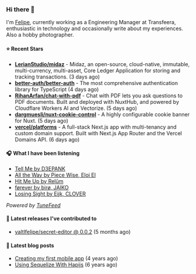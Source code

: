 ### Hi there 👋

I'm [Felipe](https://felipevm.com), currently working as a Engineering Manager at Transfeera, enthusiastic in technology and occasionally write about my experiences. Also a hobby photographer.

#### ⭐ Recent Stars
- **[LerianStudio/midaz](https://github.com/LerianStudio/midaz)** - Midaz, an open-source, cloud-native, immutable, multi-currency, multi-asset, Core Ledger Application for storing and tracking transactions.  (3 days ago)
- **[better-auth/better-auth](https://github.com/better-auth/better-auth)** - The most comprehensive authentication library for TypeScript (4 days ago)
- **[RihanArfan/chat-with-pdf](https://github.com/RihanArfan/chat-with-pdf)** - Chat with PDF lets you ask questions to PDF documents. Built and deployed with NuxtHub, and powered by Cloudflare Workers AI and Vectorize. (5 days ago)
- **[dargmuesli/nuxt-cookie-control](https://github.com/dargmuesli/nuxt-cookie-control)** - A highly configurable cookie banner for Nuxt. (5 days ago)
- **[vercel/platforms](https://github.com/vercel/platforms)** - A full-stack Next.js app with multi-tenancy and custom domain support. Built with Next.js App Router and the Vercel Domains API. (6 days ago)

#### 🎧 What I have been listening
- [Tell Me by D3EPANK](https://open.spotify.com/track/1mrnWxqlr5ynXWTS0L0Bcp)
- [All the Way by Piece Wise, Eloi El](https://open.spotify.com/track/5mHt8xsbIW661fnMBOwlTw)
- [Hit Me Up by Relŭm](https://open.spotify.com/track/57buA4rb3l8Ranm7xqF9GD)
- [førever by birø, JAIKO](https://open.spotify.com/track/6IFhVh2iDJPMKFFKLuPblb)
- [Losing Sight by Eijk, CLOVER](https://open.spotify.com/track/4e5BPVd9A4UBLZBsRPxJ9E)

_Powered by [TuneFeed](https://tunefeed.app?ref=valtlfelipe-gh-profile)_ 

#### 🚀 Latest releases I've contributed to


- [valtlfelipe/secret-editor @ 0.0.2](https://github.com/valtlfelipe/secret-editor/releases/tag/0.0.2) (5 months ago)

#### 📄 Latest blog posts
- [Creating my first mobile app](https://felipevm.com/posts/creating-my-first-mobile-app/) (4 years ago)
- [Using Sequelize With Hapijs](https://felipevm.com/posts/using-sequelize-with-hapijs/) (6 years ago)
